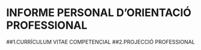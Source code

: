 # INFORME PERSONAL D’ORIENTACIÓ PROFESSIONAL
##1.CURRÍCULUM VITAE COMPETENCIAL
##2.PROJECCIÓ PROFESSIONAL
